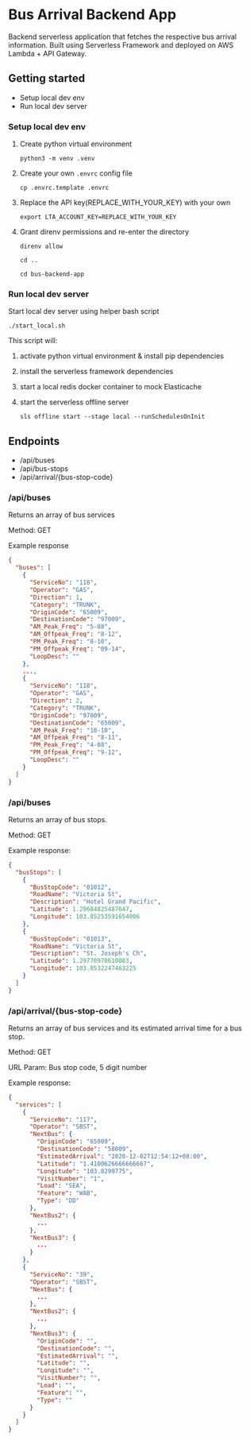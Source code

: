 # Bus Arrival Backend App
Backend serverless application that fetches the respective bus arrival information. Built using Serverless Framework and deployed on AWS Lambda + API Gateway.

## Getting started
- Setup local dev env
- Run local dev server

### Setup local dev env

1. Create python virtual environment

    `python3 -m venv .venv`

2. Create your own `.envrc` config file

    `cp .envrc.template .envrc`

3. Replace the API key(REPLACE_WITH_YOUR_KEY) with your own

    `export LTA_ACCOUNT_KEY=REPLACE_WITH_YOUR_KEY`

4. Grant direnv permissions and re-enter the directory 

    `direnv allow`

    `cd ..`

    `cd bus-backend-app`

### Run local dev server

  Start local dev server using helper bash script
      
  `./start_local.sh`

  This script will:
  
  1. activate python virtual environment & install pip dependencies

  2. install the serverless framework dependencies

  3. start a local redis docker container to mock Elasticache

  4. start the serverless offline server

      `sls offline start --stage local --runSchedulesOnInit`

## Endpoints
- /api/buses
- /api/bus-stops
- /api/arrival/{bus-stop-code}

### /api/buses

Returns an array of bus services

Method: GET

Example response
```json
{
  "buses": [
    {
      "ServiceNo": "118",
      "Operator": "GAS",
      "Direction": 1,
      "Category": "TRUNK",
      "OriginCode": "65009",
      "DestinationCode": "97009",
      "AM_Peak_Freq": "5-08",
      "AM_Offpeak_Freq": "8-12",
      "PM_Peak_Freq": "8-10",
      "PM_Offpeak_Freq": "09-14",
      "LoopDesc": ""
    },
    ...,
    {
      "ServiceNo": "118",
      "Operator": "GAS",
      "Direction": 2,
      "Category": "TRUNK",
      "OriginCode": "97009",
      "DestinationCode": "65009",
      "AM_Peak_Freq": "10-10",
      "AM_Offpeak_Freq": "8-11",
      "PM_Peak_Freq": "4-08",
      "PM_Offpeak_Freq": "9-12",
      "LoopDesc": ""
    }
  ]
}
```

### /api/buses

Returns an array of bus stops.

Method: GET

Example response:
```json
{
  "busStops": [
    {
      "BusStopCode": "01012",
      "RoadName": "Victoria St",
      "Description": "Hotel Grand Pacific",
      "Latitude": 1.29684825487647,
      "Longitude": 103.85253591654006
    },
    {
      "BusStopCode": "01013",
      "RoadName": "Victoria St",
      "Description": "St. Joseph's Ch",
      "Latitude": 1.29770970610083,
      "Longitude": 103.8532247463225
    }
  ]
}
```
### /api/arrival/{bus-stop-code}

Returns an array of bus services and its estimated arrival time for a bus stop.

Method: GET

URL Param: Bus stop code, 5 digit number

Example response:
```json
{
  "services": [
    {
      "ServiceNo": "117",
      "Operator": "SBST",
      "NextBus": {
        "OriginCode": "65009",
        "DestinationCode": "58009",
        "EstimatedArrival": "2020-12-02T12:54:12+08:00",
        "Latitude": "1.4100626666666667",
        "Longitude": "103.8299775",
        "VisitNumber": "1",
        "Load": "SEA",
        "Feature": "WAB",
        "Type": "DD"
      },
      "NextBus2": {
        ...
      },
      "NextBus3": {
        ...
      }
    },
    {
      "ServiceNo": "39",
      "Operator": "SBST",
      "NextBus": {
        ...
      },
      "NextBus2": {
        ...
      },
      "NextBus3": {
        "OriginCode": "",
        "DestinationCode": "",
        "EstimatedArrival": "",
        "Latitude": "",
        "Longitude": "",
        "VisitNumber": "",
        "Load": "",
        "Feature": "",
        "Type": ""
      }
    }
  ]
}
```